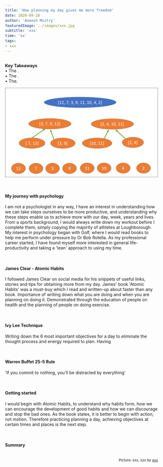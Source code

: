 ```yaml
---
title: 'How planning my day gives me more freedom'
date: 2020-09-28
author: 'Aneesh Mistry'
featuredImage: ../images/xxx.jpg
subtitle: 'xxx'
time: 'xx'
tags:
- xxx
---
```

<br>
<strong>Key Takeaways</strong><br>
&#8226; The .<br>
&#8226; The .<br>
&#8226; The.<br>

![Merge sort step 2](../../src/images/011MergeSort2.png)


<br>
<h4>My journey with psychology</h4>
<p>
I am not a psychologist in any way, I have an interest in understanding how we can take steps ourselves to be more productive, and understanding why these steps enable us to achieve more with our day, week, years and lives. 
From a sports background, I would always write down my workout before I complete them, simply copying the majority of athletes at Loughborough. My interest in psychology began with Golf, where I would read books to help me perform under pressure by Dr Bob Rotella. As my professional career started, I have found myself more interested in general life-productivity and taking a 'lean' approach to using my time.
</p>
<br>
<h4>James Clear - Atomic Habits</h4>
<p>
I followed James Clear on social media for his snippets of useful links, stories and tips for obtaining more from my day. James' book 'Atomic Habits' was a must-buy which I read and written-up about faster than any book. 
Importance of writing down what you are doing and when you are planning on doing it.
Demonstrated through the education of people on health and the planning of people on doing exercise.

</p>


<br>
<h4>Ivy Lee Technique</h4>
<p>
Writing down the 6 most important objectives for a day to eliminate the thought process and energy required to plan.
Having 
</p>

<br>
<h4>Warren Buffet 25-5 Rule</h4>
<p>
'If you commit to nothing, you'll be distracted by everything'

</p>

<br>
<h4>Getting started</h4>
<p>
I would begin with Atomic Habits, to understand why habits form, how we can encourage the development of good habits and how we can discourage and stop the bad ones. As the book states, it is better to begin with action, not motion. Therefore practicing planning a day, achieving objectives at certain times and places is the next step. 
</p>
<br>
<h4>Summary</h4>
<p>


</p>

<br>
<small style="float: right;" >Picture: xxx, xxx by <a target="_blank" href="http">xxx</small></a><br>